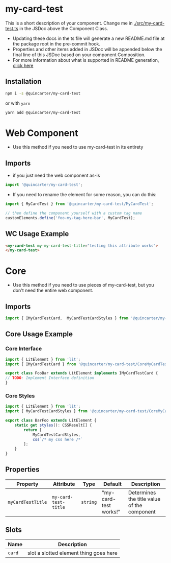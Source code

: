 # my-card-test

This is a short description of your component. Change me in [./src/my-card-test.ts](./src/my-card-test.ts#L6-42) in the JSDoc above the Component Class.

* Updating these docs in the ts file will generate a new README.md file at the package root in the pre-commit hook.
* Properties and other items added in JSDoc will be appended below the final line of this JSDoc based on your component Composition.
* For more information about what is supported in README generation, [click here](https://github.com/runem/web-component-analyzer)

## Installation
```bash
npm i -s @quincarter/my-card-test
```
or with `yarn`
```bash
yarn add @quincarter/my-card-test
```

# Web Component
* Use this method if you need to use my-card-test in its entirety
## Imports
* if you just need the web component as-is
```javascript
import '@quincarter/my-card-test';
```
* If you need to rename the element for some reason, you can do this:
```javascript
import { MyCardTest } from '@quincarter/my-card-test/MyCardTest';

// then define the component yourself with a custom tag name
customElements.define('foo-my-tag-here-bar', MyCardTest);
```

## WC Usage Example
```html
<my-card-test my-my-card-test-title="testing this attribute works">
</my-card-test>
```

# Core
* Use this method if you need to use pieces of my-card-test, but you don't need the entire web component.
## Imports
```typescript
import { IMyCardTestCard,  MyCardTestCardStyles } from '@quincarter/my-card-test/CoreMyCardTest';
```

## Core Usage Example
### Core Interface
```typescript
import { LitElement } from 'lit';
import { IMyCardTestCard } from '@quincarter/my-card-test/CoreMyCardTest';

export class FooBar extends LitElement implements IMyCardTestCard {
// TODO: Implement Interface definition
}
```

### Core Styles
```typescript
import { LitElement } from 'lit';
import { MyCardTestCardStyles } from '@quincarter/my-card-test/CoreMyCardTest';

export class BarFoo extends LitElement {
    static get styles(): CSSResult[] {
        return [
            MyCardTestCardStyles,
            css`/* my css here /*`
        ];
    }
}
```

## Properties

| Property          | Attribute            | Type     | Default               | Description                                 |
|-------------------|----------------------|----------|-----------------------|---------------------------------------------|
| `myCardTestTitle` | `my-card-test-title` | `string` | "my-card-test works!" | Determines the title value of the component |

## Slots

| Name   | Description                            |
|--------|----------------------------------------|
| `card` | slot a slotted element thing goes here |
